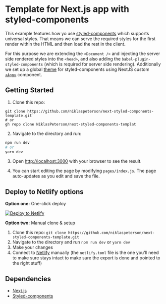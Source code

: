 # Template for Next.js app with styled-components

This example features how yo use [styled-components](https://github.com/styled-components/styled-components) which supports universal styles. That means we can serve the required styles for the first render within the HTML and then load the rest in the client. 

For this purpose we are extending the `<Document />` and injecting the server side rendered styles into the `<head>`, and also adding the `babel-plugin-styled-components` (which is required for server side rendering). Additionally we set up a global [theme](https://www.styled-components.com/docs/advanced#theming) for styled-components using NextJS custom [`<App>`](https://nextjs.org/docs/advanced-features/custom-app) component.

## Getting Started

1. Clone this repo:

```
git clone https://github.com/niklaspeterson/next-styled-components-template.git`
# or
gh repo clone NiklasPeterson/next-styled-components-templat
```
2. Navigate to the directory and run:

```bash
npm run dev
# or
yarn dev
```

3. Open [http://localhost:3000](http://localhost:3000) with your browser to see the result.

4. You can start editing the page by modifying `pages/index.js`. The page auto-updates as you edit and save the file.


## Deploy to Netlify options

**Option one:** One-click deploy

[![Deploy to Netlify](https://www.netlify.com/img/deploy/button.svg)](https://app.netlify.com/start/deploy?repository=https://github.com/niklaspeterson/next-styled-components-template)

**Option two:** Manual clone & setup

1. Clone this repo: `git clone https://github.com/niklaspeterson/next-styled-components-template.git`
2. Navigate to the directory and run `npm run dev` or `yarn dev`
3. Make your changes
4. Connect to [Netlify](https://url.netlify.com) manually (the `netlify.toml` file is the one you'll need to make sure stays intact to make sure the export is done and pointed to the right stuff)

## Dependencies

- [Next.js](https://nextjs.org/)
- [Styled-components](https://www.styled-components.com)
